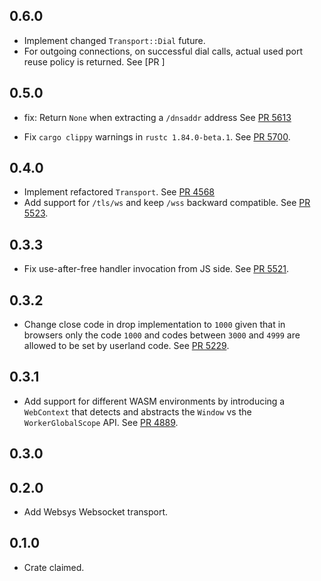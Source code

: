 ## 0.6.0

- Implement changed `Transport::Dial` future.
- For outgoing connections, on successful dial calls, actual used port reuse policy is returned.
  See [PR ]

## 0.5.0

- fix: Return `None` when extracting a `/dnsaddr` address
  See [PR 5613](https://github.com/libp2p/rust-libp2p/pull/5613)

- Fix `cargo clippy` warnings in `rustc 1.84.0-beta.1`.
  See [PR 5700](https://github.com/libp2p/rust-libp2p/pull/5700).

<!-- Update to libp2p-core v0.43.0 -->

## 0.4.0

- Implement refactored `Transport`.
  See [PR 4568](https://github.com/libp2p/rust-libp2p/pull/4568)
- Add support for `/tls/ws` and keep `/wss` backward compatible.
  See [PR 5523](https://github.com/libp2p/rust-libp2p/pull/5523).

## 0.3.3

- Fix use-after-free handler invocation from JS side.
  See [PR 5521](https://github.com/libp2p/rust-libp2p/pull/5521).

## 0.3.2

- Change close code in drop implementation to `1000` given that in browsers only
  the code `1000` and codes between `3000` and `4999` are allowed to be set by
  userland code.
  See [PR 5229](https://github.com/libp2p/rust-libp2p/pull/5229).

## 0.3.1

- Add support for different WASM environments by introducing a `WebContext` that
  detects and abstracts the `Window` vs the `WorkerGlobalScope` API.
  See [PR 4889](https://github.com/libp2p/rust-libp2p/pull/4889).

## 0.3.0


## 0.2.0

- Add Websys Websocket transport.

## 0.1.0

- Crate claimed.
